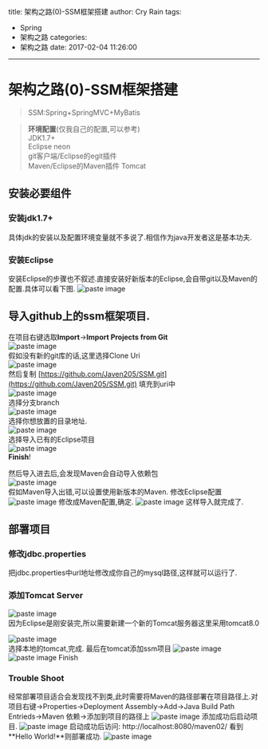 title: 架构之路(0)-SSM框架搭建
author: Cry Rain
tags:
  - Spring
  - 架构之路
categories:
  - 架构之路
date: 2017-02-04 11:26:00
---
# 架构之路(0)-SSM框架搭建

> SSM:Spring+SpringMVC+MyBatis  


> **环境配置**(仅我自己的配置,可以参考)  
> JDK1.7+   
> Eclipse neon  
> git客户端/Eclipse的egit插件     
> Maven/Eclipse的Maven插件
> Tomcat

## 安装必要组件
### 安装jdk1.7+
具体jdk的安装以及配置环境变量就不多说了.相信作为java开发者这是基本功夫.
### 安装Eclipse
安装Eclipse的步骤也不叙述.直接安装好新版本的Eclipse,会自带git以及Maven的配置.具体可以看下图.
![paste image](http://od5y2z5kt.bkt.clouddn.com/lotaqihqajwoio35w9z0lzphgs)  
## 导入github上的ssm框架项目.
在项目右键选取**Import**->**Import Projects from Git**  
![paste image](http://od5y2z5kt.bkt.clouddn.com/1uclkwphyzyl9np6p6cm3qysb8)  
假如没有新的git库的话,这里选择Clone Uri   
![paste image](http://od5y2z5kt.bkt.clouddn.com/dnfjiuriq5ercqi1bqgklsky7c)  
然后复制
[https://github.com/Javen205/SSM.git](https://github.com/Javen205/SSM.git)  填充到uri中  
![paste image](http://od5y2z5kt.bkt.clouddn.com/aeymwtgevwl3v02m1bear3jntl)  
选择分支branch  
![paste image](http://od5y2z5kt.bkt.clouddn.com/d52byoazb143lhfda9tujy7b86)  
选择你想放置的目录地址.  
![paste image](http://od5y2z5kt.bkt.clouddn.com/8hewek9s1ai44u34neq7o9zmtp)  
选择导入已有的Eclipse项目  
![paste image](http://od5y2z5kt.bkt.clouddn.com/yg6429jxfo2vcw6di3740c08n6)  
**Finish**!

然后导入进去后,会发现Maven会自动导入依赖包  
![paste image](http://od5y2z5kt.bkt.clouddn.com/b2585lc9jl5ygozpdkg57o0b69)  
假如Maven导入出错,可以设置使用新版本的Maven.
修改Eclipse配置
![paste image](http://od5y2z5kt.bkt.clouddn.com/3550lywyhy5cxrqs2o6j7ttg6w)
修改成Maven配置,确定.
![paste image](http://od5y2z5kt.bkt.clouddn.com/10s47l08pp8feqbwz484etmvds)
这样导入就完成了.

## 部署项目
### 修改jdbc.properties
把jdbc.properties中url地址修改成你自己的mysql路径,这样就可以运行了.

### 添加Tomcat Server
![paste image](http://od5y2z5kt.bkt.clouddn.com/0n0p44ycmaa69xuf1v85g47qj8)  
因为Eclipse是刚安装完,所以需要新建一个新的Tomcat服务器这里采用tomcat8.0

![paste image](http://od5y2z5kt.bkt.clouddn.com/8q6jt653ehqb8aroha1d5938to)  
选择本地的tomcat,完成.
最后在tomcat添加ssm项目
![paste image](http://od5y2z5kt.bkt.clouddn.com/bpgrwrzfqqgtjz0cg0u3lxo2wk) 
![paste image](http://od5y2z5kt.bkt.clouddn.com/dm6r9skaye653uvc4q576c4djp) 
Finish

### Trouble Shoot
经常部署项目适合会发现找不到类,此时需要将Maven的路径部署在项目路径上.对项目右键->Properties->Deployment Assembly->Add->Java Build Path Entrieds->Maven 依赖->添加到项目的路径上
![paste image](http://od5y2z5kt.bkt.clouddn.com/10efwe9uunty5v8u2g676g78op)
添加成功后启动项目.
![paste image](http://od5y2z5kt.bkt.clouddn.com/c73gjl1p4vlom8dmo5hw2v2p5x)
启动成功后访问:
http://localhost:8080/maven02/
看到**Hello World!**则部署成功.
![paste image](http://od5y2z5kt.bkt.clouddn.com/m9xsrkexvn30xiary9w9hg57uy)